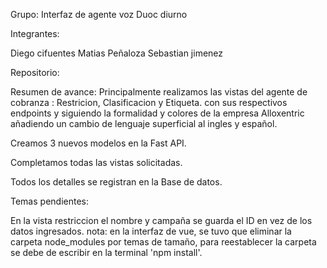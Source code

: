 Grupo: Interfaz de agente voz Duoc diurno

Integrantes: 

Diego cifuentes
Matias Peñaloza 
Sebastian jimenez 

Repositorio: 

Resumen de avance:
Principalmente realizamos las vistas del agente de cobranza : Restricion, Clasificacion y Etiqueta.
con sus respectivos endpoints y siguiendo la formalidad y colores de la empresa Alloxentric añadiendo un cambio de lenguaje superficial al ingles y español.

Creamos 3 nuevos modelos en la Fast API.

Completamos todas las vistas solicitadas.

Todos los detalles se registran en la Base de datos.


Temas pendientes: 

En la vista restriccion el nombre y campaña se guarda el ID en vez de los datos ingresados.
nota: en la interfaz de vue, se tuvo que eliminar la carpeta node_modules por temas de tamaño, para reestablecer la carpeta se debe de escribir en la terminal 'npm install'.
